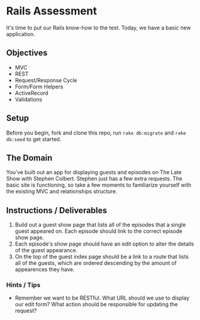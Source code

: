 # Rails Assessment

It's time to put our Rails know-how to the test. Today, we have a basic new application.

## Objectives
+ MVC
+ REST
+ Request/Response Cycle
+ Form/Form Helpers
+ ActiveRecord
+ Validations

## Setup

Before you begin, fork and clone this repo, run `rake db:migrate` and `rake db:seed` to get started.

## The Domain

You've built out an app for displaying guests and episodes on The Late Show with Stephen Colbert. Stephen just has a few extra requests. The basic site is functioning, so take a few moments to familiarize yourself with the existing MVC and relationships structure.

## Instructions / Deliverables

1. Build out a guest show page that lists all of the episodes that a single guest appeared on. Each episode should link to the correct episode show page. 
2. Each episode's show page should have an edit option to alter the details of the guest appearance.
3. On the top of the guest index page should be a link to a route that lists all of the guests, which are ordered descending by the amount of appearences they have.

### Hints / Tips

+ Remember we want to be RESTful. What URL should we use to display our edit form? What action should be responsible for updating the request?
